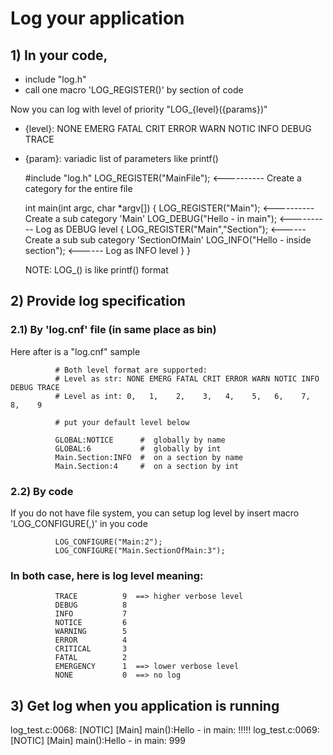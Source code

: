 # Log your application

## 1) In your code,
  * include "log.h"
  * call one macro 'LOG_REGISTER(<path>)' by section of code
  
 Now you can log with level of priority "LOG_{level}({params})"
  * {level}:  NONE EMERG FATAL CRIT ERROR WARN NOTIC INFO DEBUG TRACE
  * {param}:  variadic list of parameters like printf()

      #include "log.h"
      LOG_REGISTER("MainFile");                <---------- Create a category for the entire file

      int main(int argc, char *argv[]) {
        LOG_REGISTER("Main");                  <---------- Create a sub category 'Main'
        LOG_DEBUG("Hello - in main");          <---------- Log as DEBUG level
          {
            LOG_REGISTER("Main","Section");        <------ Create a sub sub category 'SectionOfMain'
            LOG_INFO("Hello - inside section");    <------ Log as INFO level
          }
        }

       NOTE: LOG_<level>() is like printf() format

##  2) Provide log specification    
###   2.1) By 'log.cnf' file (in same place as bin)
Here after is a "log.cnf" sample
 
              # Both level format are supported:
              # Level as str: NONE EMERG FATAL CRIT ERROR WARN NOTIC INFO DEBUG TRACE
              # Level as int: 0,   1,    2,    3,   4,    5,   6,    7,   8,    9

              # put your default level below

              GLOBAL:NOTICE      #  globally by name
              GLOBAL:6           #  globally by int
              Main.Section:INFO  #  on a section by name
              Main.Section:4     #  on a section by int

###   2.2) By code 
If you do not have file system, you can setup log level by insert macro 'LOG_CONFIGURE(<path>,<level>)' in you code

              LOG_CONFIGURE("Main:2");
              LOG_CONFIGURE("Main.SectionOfMain:3");

###   In both case, here is log level meaning:

              TRACE          9  ==> higher verbose level
              DEBUG          8
              INFO           7
              NOTICE         6
              WARNING        5
              ERROR          4
              CRITICAL       3
              FATAL          2
              EMERGENCY      1  ==> lower verbose level
              NONE           0  ==> no log

##  3) Get log when you application is running

log_test.c:0068:         [NOTIC] [Main]                main():Hello - in main: !!!!!
log_test.c:0069:         [NOTIC] [Main]                main():Hello - in main: 999
